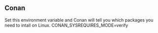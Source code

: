 
## Conan

Set this environment variable and Conan will tell you which packages you need to
intall on Linux.
CONAN_SYSREQUIRES_MODE=verify